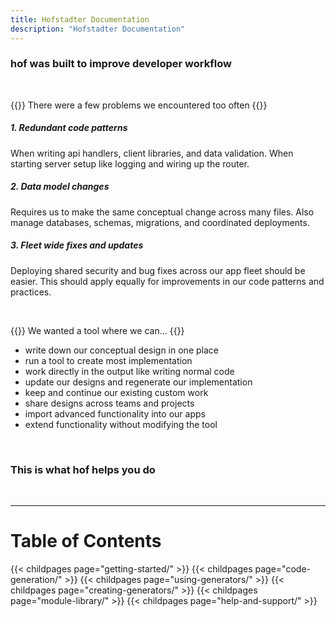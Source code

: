 ```yaml
---
title: Hofstadter Documentation
description: "Hofstadter Documentation"
---
```


### __hof__ was built to improve developer workflow

<br>

{{<lead>}}
There were a few problems we encountered too often
{{</lead>}}

##### 1. Redundant code patterns

When writing api handlers, client libraries, and data validation.
When starting server setup like logging and wiring up the router.

##### 2. Data model changes

Requires us to make the same conceptual change across many files.
Also manage databases, schemas, migrations, and coordinated deployments.

##### 3. Fleet wide fixes and updates

Deploying shared security and bug fixes across our app fleet should be easier.
This should apply equally for improvements in our code patterns and practices.

<br>

{{<lead>}}
We wanted a tool where we can...
{{</lead>}}

- write down our conceptual design in one place
- run a tool to create most implementation
- work directly in the output like writing normal code
- update our designs and regenerate our implementation
- keep and continue our existing custom work
- share designs across teams and projects
- import advanced functionality into our apps
- extend functionality without modifying the tool

<br>

### This is what __hof__ helps you do

<br>

---

# Table of Contents

{{< childpages page="getting-started/" >}}
{{< childpages page="code-generation/" >}}
{{< childpages page="using-generators/" >}}
{{< childpages page="creating-generators/" >}}
{{< childpages page="module-library/" >}}
{{< childpages page="help-and-support/" >}}

